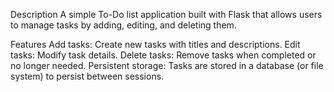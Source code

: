 Description
A simple To-Do list application built with Flask that allows users to manage tasks by adding, editing, and deleting them.

Features
Add tasks: Create new tasks with titles and descriptions.
Edit tasks: Modify task details.
Delete tasks: Remove tasks when completed or no longer needed.
Persistent storage: Tasks are stored in a database (or file system) to persist between sessions.
